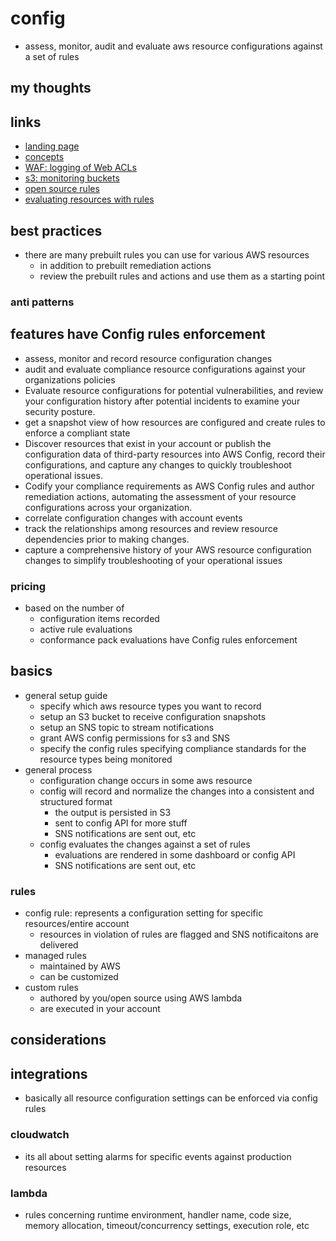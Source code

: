 # config

- assess, monitor, audit and evaluate aws resource configurations against a set of rules

## my thoughts

## links

- [landing page](https://aws.amazon.com/config/?did=ap_card&trk=ap_card)
- [concepts](https://docs.aws.amazon.com/config/latest/developerguide/config-concepts.html)
- [WAF: logging of Web ACLs](https://aws.amazon.com/blogs/security/enable-automatic-logging-of-web-acls-by-using-aws-config/)
- [s3: monitoring buckets](https://aws.amazon.com/blogs/security/how-to-use-aws-config-to-monitor-for-and-respond-to-amazon-s3-buckets-allowing-public-access/)
- [open source rules](https://aws.amazon.com/blogs/security/announcing-the-aws-config-rules-repository-a-new-community-based-source-of-custom-rules-for-aws-config/)
- [evaluating resources with rules](https://docs.aws.amazon.com/config/latest/developerguide/evaluate-config.html)

## best practices

- there are many prebuilt rules you can use for various AWS resources
  - in addition to prebuilt remediation actions
  - review the prebuilt rules and actions and use them as a starting point

### anti patterns

## features have Config rules enforcement

- assess, monitor and record resource configuration changes
- audit and evaluate compliance resource configurations against your organizations policies
- Evaluate resource configurations for potential vulnerabilities, and review your configuration history after potential incidents to examine your security posture.
- get a snapshot view of how resources are configured and create rules to enforce a compliant state
- Discover resources that exist in your account or publish the configuration data of third-party resources into AWS Config, record their configurations, and capture any changes to quickly troubleshoot operational issues.
- Codify your compliance requirements as AWS Config rules and author remediation actions, automating the assessment of your resource configurations across your organization.
- correlate configuration changes with account events
- track the relationships among resources and review resource dependencies prior to making changes.
- capture a comprehensive history of your AWS resource configuration changes to simplify troubleshooting of your operational issues

### pricing

- based on the number of
  - configuration items recorded
  - active rule evaluations
  - conformance pack evaluations have Config rules enforcement

## basics

- general setup guide
  - specify which aws resource types you want to record
  - setup an S3 bucket to receive configuration snapshots
  - setup an SNS topic to stream notifications
  - grant AWS config permissions for s3 and SNS
  - specify the config rules specifying compliance standards for the resource types being monitored
- general process
  - configuration change occurs in some aws resource
  - config will record and normalize the changes into a consistent and structured format
    - the output is persisted in S3
    - sent to config API for more stuff
    - SNS notifications are sent out, etc
  - config evaluates the changes against a set of rules
    - evaluations are rendered in some dashboard or config API
    - SNS notifications are sent out, etc

### rules

- config rule: represents a configuration setting for specific resources/entire account
  - resources in violation of rules are flagged and SNS notificaitons are delivered
- managed rules
  - maintained by AWS
  - can be customized
- custom rules
  - authored by you/open source using AWS lambda
  - are executed in your account

## considerations

## integrations

- basically all resource configuration settings can be enforced via config rules

### cloudwatch

- its all about setting alarms for specific events against production resources

### lambda

- rules concerning runtime environment, handler name, code size, memory allocation, timeout/concurrency settings, execution role, etc
